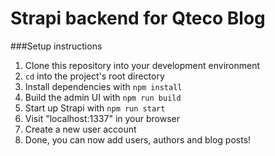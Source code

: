 # Strapi backend for Qteco Blog

###Setup instructions

1. Clone this repository into your development environment
2. `cd` into the project's root directory
3. Install dependencies with `npm install`
4. Build the admin UI with `npm run build`
5. Start up Strapi with `npm run start`
6. Visit "localhost:1337" in your browser
7. Create a new user account
8. Done, you can now add users, authors and blog posts!
